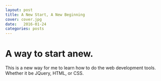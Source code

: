 ```yaml
---
layout: post
title: A New Start, A New Beginning
cover: cover.jpg
date:   2016-01-24
categories: posts
---
```


<h1>A way to start anew.</h1>

This is a new way for me to learn how to do the web development tools.  Whether it be JQuery, HTML, or CSS.
